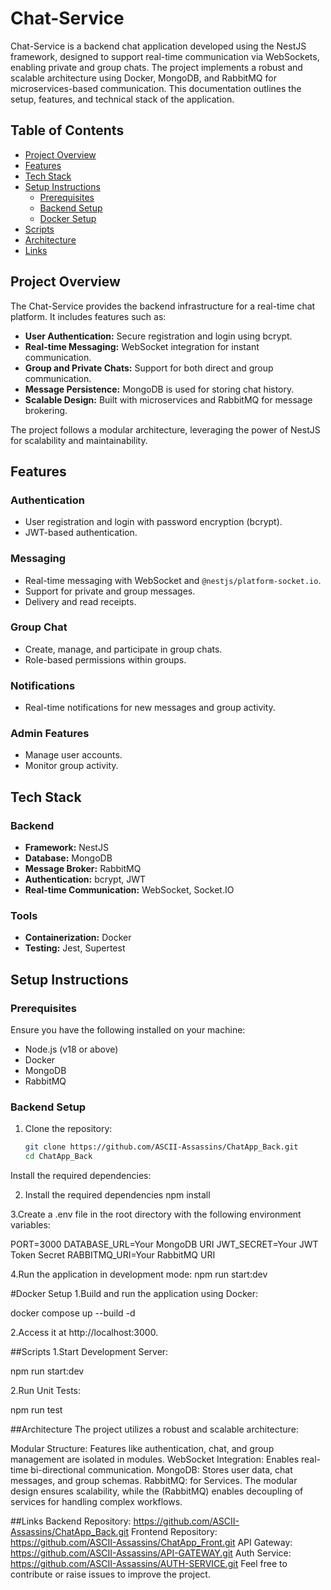 # Chat-Service

Chat-Service is a backend chat application developed using the NestJS framework, designed to support real-time communication via WebSockets, enabling private and group chats. The project implements a robust and scalable architecture using Docker, MongoDB, and RabbitMQ for microservices-based communication. This documentation outlines the setup, features, and technical stack of the application.

## Table of Contents
- [Project Overview](#project-overview)
- [Features](#features)
- [Tech Stack](#tech-stack)
- [Setup Instructions](#setup-instructions)
  - [Prerequisites](#prerequisites)
  - [Backend Setup](#backend-setup)
  - [Docker Setup](#docker-setup)
- [Scripts](#scripts)
- [Architecture](#architecture)
- [Links](#links)

## Project Overview

The Chat-Service provides the backend infrastructure for a real-time chat platform. It includes features such as:

- **User Authentication:** Secure registration and login using bcrypt.
- **Real-time Messaging:** WebSocket integration for instant communication.
- **Group and Private Chats:** Support for both direct and group communication.
- **Message Persistence:** MongoDB is used for storing chat history.
- **Scalable Design:** Built with microservices and RabbitMQ for message brokering.

The project follows a modular architecture, leveraging the power of NestJS for scalability and maintainability.

## Features

### Authentication
- User registration and login with password encryption (bcrypt).
- JWT-based authentication.

### Messaging
- Real-time messaging with WebSocket and `@nestjs/platform-socket.io`.
- Support for private and group messages.
- Delivery and read receipts.

### Group Chat
- Create, manage, and participate in group chats.
- Role-based permissions within groups.

### Notifications
- Real-time notifications for new messages and group activity.

### Admin Features
- Manage user accounts.
- Monitor group activity.

## Tech Stack

### Backend
- **Framework:** NestJS
- **Database:** MongoDB
- **Message Broker:** RabbitMQ
- **Authentication:** bcrypt, JWT
- **Real-time Communication:** WebSocket, Socket.IO

### Tools
- **Containerization:** Docker
- **Testing:** Jest, Supertest

## Setup Instructions

### Prerequisites

Ensure you have the following installed on your machine:

- Node.js (v18 or above)
- Docker
- MongoDB
- RabbitMQ

### Backend Setup

1. Clone the repository:
   ```bash
   git clone https://github.com/ASCII-Assassins/ChatApp_Back.git
   cd ChatApp_Back
Install the required dependencies:

2. Install the required dependencies
npm install

3.Create a .env file in the root directory with the following environment variables:

PORT=3000
DATABASE_URL=Your MongoDB URI
JWT_SECRET=Your JWT Token Secret
RABBITMQ_URI=Your RabbitMQ URI

4.Run the application in development mode:
npm run start:dev


#Docker Setup
1.Build and run the application using Docker:

docker compose up --build -d

2.Access it at http://localhost:3000.

##Scripts
1.Start Development Server:

npm run start:dev

2.Run Unit Tests:

npm run test

##Architecture
The project utilizes a robust and scalable architecture:

Modular Structure: Features like authentication, chat, and group management are isolated in modules.
WebSocket Integration: Enables real-time bi-directional communication.
MongoDB: Stores user data, chat messages, and group schemas.
RabbitMQ: for Services.
The modular design ensures scalability, while the (RabbitMQ) enables decoupling of services for handling complex workflows.

##Links
Backend Repository: https://github.com/ASCII-Assassins/ChatApp_Back.git
Frontend Repository: https://github.com/ASCII-Assassins/ChatApp_Front.git
API Gateway: https://github.com/ASCII-Assassins/API-GATEWAY.git
Auth Service: https://github.com/ASCII-Assassins/AUTH-SERVICE.git
Feel free to contribute or raise issues to improve the project.
